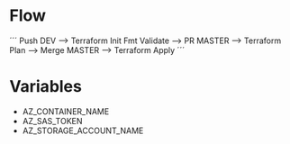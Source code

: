 

# Flow

´´´
Push DEV --> Terraform Init Fmt Validate --> PR MASTER --> Terraform Plan --> Merge MASTER --> Terraform Apply
´´´

# Variables

* AZ_CONTAINER_NAME
* AZ_SAS_TOKEN
* AZ_STORAGE_ACCOUNT_NAME


